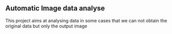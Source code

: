 ## Automatic Image data analyse

This project aims at analysing data in some cases that we can not obtain the original data but only the output image

